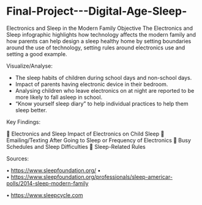 # Final-Project---Digital-Age-Sleep-

Electronics and Sleep in the Modern Family
Objective
The Electronics and Sleep infographic highlights how technology affects the modern family and how parents can help design a sleep healthy home by setting boundaries around the use of technology, setting rules around electronics use and setting a good example.



Visualize/Analyse:
-	The sleep habits of children during school days and non-school days.
-	Impact of parents having electronic device in their bedroom.
-	Analysing children who leave electronics on at night are reported to be more likely to fall asleep in school.
-	“Know yourself sleep diary” to help individual practices to help them sleep better.

Key Findings: 

	Electronics and Sleep Impact of Electronics on Child Sleep
	Emailing/Texting After Going to Sleep or Frequency of Electronics
	Busy Schedules and Sleep Difficulties
	Sleep-Related Rules


Sources: 

•	https://www.sleepfoundation.org/
•	
•	https://www.sleepfoundation.org/professionals/sleep-americar-polls/2014-sleep-modern-family

•	https://www.sleepcycle.com

